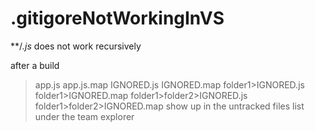 .gitigoreNotWorkingInVS
=======================

**/*.js* does not work recursively

after a build
>app.js
>app.js.map
>IGNORED.js
>IGNORED.map
>folder1>IGNORED.js
>folder1>IGNORED.map
>folder1>folder2>IGNORED.js
>folder1>folder2>IGNORED.map
show up in the untracked files list under the team explorer
